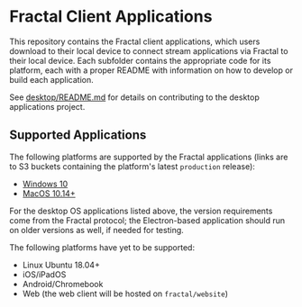 # Fractal Client Applications

This repository contains the Fractal client applications, which users download to their local device to connect stream applications via Fractal to their local device. Each subfolder contains the appropriate code for its platform, each with a proper README with information on how to develop or build each application.

See [desktop/README.md](desktop/README.md) for details on contributing to the desktop applications project.

## Supported Applications

The following platforms are supported by the Fractal applications (links are to S3 buckets containing the platform's latest `production` release):

-   [Windows 10](https://s3.console.aws.amazon.com/s3/buckets/fractal-chromium-windows-prod/?region=us-east-1)
-   [MacOS 10.14+](https://s3.console.aws.amazon.com/s3/buckets/fractal-chromium-macos-prod/?region=us-east-1)

For the desktop OS applications listed above, the version requirements come from the Fractal protocol; the Electron-based application should run on older versions as well, if needed for testing.

The following platforms have yet to be supported:

-   Linux Ubuntu 18.04+
-   iOS/iPadOS
-   Android/Chromebook
-   Web (the web client will be hosted on `fractal/website`)

